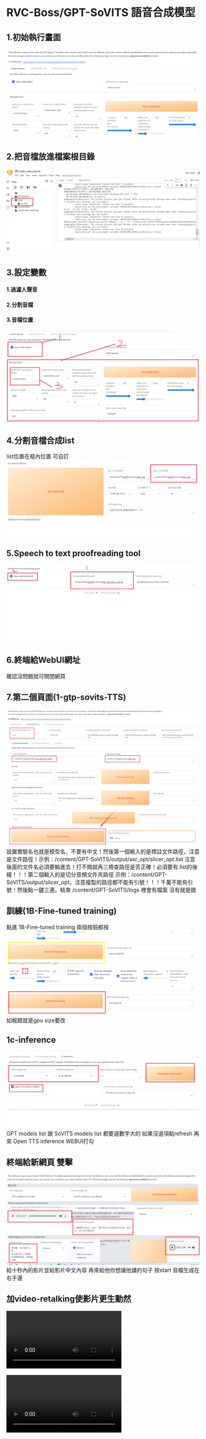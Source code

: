 # RVC-Boss/GPT-SoVITS 語音合成模型

## 1.初始執行畫面
![image](https://github.com/Timtimtimchen/video-retalking-RVC-BossGPT-SoVITS/blob/master/PHOTO/A.png)

## 2.把音檔放進檔案根目錄
![image](https://github.com/Timtimtimchen/video-retalking-RVC-BossGPT-SoVITS/blob/master/PHOTO/b.png)

## 3.設定變數
#### 1.過濾人聲音
#### 2.分割音檔
#### 3.音檔位置
![image](https://github.com/Timtimtimchen/video-retalking-RVC-BossGPT-SoVITS/blob/master/PHOTO/C.png)


## 4.分割音檔合成list
list位置在框內位置 可自訂
![image](https://github.com/Timtimtimchen/video-retalking-RVC-BossGPT-SoVITS/blob/master/PHOTO/D.png)

## 5.Speech to text proofreading tool
![image](https://github.com/Timtimtimchen/video-retalking-RVC-BossGPT-SoVITS/blob/master/PHOTO/e.png)

## 6.終端給WebUI網址
確認沒問題就可關閉網頁

## 7.第二個頁面(1-gtp-sovits-TTS)
![image](https://github.com/Timtimtimchen/video-retalking-RVC-BossGPT-SoVITS/blob/master/PHOTO/F.png)
設置實驗名也就是模型名，不要有中文！然後第一個輸入的是標註文件路徑，注意是文件路徑！示例：/content/GPT-SoVITS/output/asr_opt/slicer_opt.list 注意後面的文件名必須要輸進去！打不開就再三檢查路徑是否正確！必須要有.list的後綴！！！第二個輸入的是切分音頻文件夾路徑 示例：/content/GPT-SoVITS/output/slicer_opt。注意複製的路徑都不能有引號！！！千萬不能有引號！然後點一鍵三連。結束 /content/GPT-SoVITS/logs 裡會有檔案 沒有就是錯

## 訓練(1B-Fine-tuned training)
點進 1B-Fine-tuned training 兩個按鈕都按 
![image](https://github.com/Timtimtimchen/video-retalking-RVC-BossGPT-SoVITS/blob/master/PHOTO/g.png)
如報錯就是gpu size要改


## 1c-inference
![image](https://github.com/Timtimtimchen/video-retalking-RVC-BossGPT-SoVITS/blob/master/PHOTO/h.png)
GPT models list 跟 SoVITS models list 都要選數字大的 如果沒選項點refresh 再來 Open TTS inference WEBUI打勾

## 終端給新網頁 雙擊
![image](https://github.com/Timtimtimchen/video-retalking-RVC-BossGPT-SoVITS/blob/master/PHOTO/i.png)
給十秒內的影片並給影片中文內容
 再來給他你想讓他講的句子 按start
 音檔生成在右手邊

## 加video-retalking使影片更生動然


<video controls  title="Title">
<source id="mp4" src="PHOTO/蔡英魂找中國單挑.mp4" type="video/mp4"></video>

<video controls src="PHOTO/蔡英魂推薦我讀研究所.mp4" title="Title"></video>
</videos>
